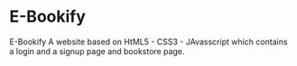 # E-Bookify
E-Bookify
A website based on HtML5 - CSS3 - JAvasscript which contains a login and a signup page and bookstore page.
